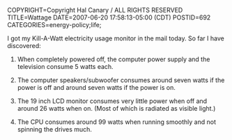 COPYRIGHT=Copyright Hal Canary / ALL RIGHTS RESERVED
TITLE=Wattage
DATE=2007-06-20 17:58:13-05:00 (CDT)
POSTID=692
CATEGORIES=energy-policy;life;

I got my Kill-A-Watt electricity usage monitor in the mail today. So far I have discovered:

1) When completely powered off, the computer power supply and the television consume 5 watts each.

2) The computer speakers/subwoofer consumes around seven watts if the power is off and around seven watts if the power is on.

3) The 19 inch LCD monitor consumes very little power when off and around 26 watts when on. (Most of which is radiated as visible light.)

4) The CPU consumes around 99 watts when running smoothly and not spinning the drives much.
